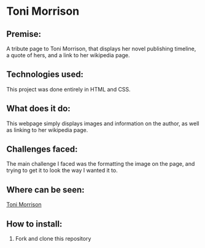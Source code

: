 # Toni Morrison

## Premise: 
A tribute page to Toni Morrison, that displays her novel publishing timeline, a quote of hers, and a link to her wikipedia page.

## Technologies used: 
This project was done entirely in HTML and CSS.

## What does it do: 
This webpage simply displays images and information on the author, as well as linking to her wikipedia page.

## Challenges faced:
The main challenge I faced was the formatting the image on the page, and trying to get it to look the way I wanted it to.

## Where can be seen: 
[Toni Morrison](https://sarahknego.github.io/Toni-Morrison/)

## How to install:
1. Fork and clone this repository
